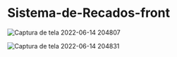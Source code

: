 # Sistema-de-Recados-front

![Captura de tela 2022-06-14 204807](https://user-images.githubusercontent.com/96602170/173709901-12866bed-5e25-4def-8c4d-63ef967598d1.png)

![Captura de tela 2022-06-14 204831](https://user-images.githubusercontent.com/96602170/173709937-8938fa58-24a6-411f-b531-69f9ff3b4c9c.png)


